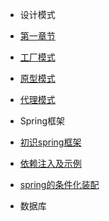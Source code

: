 - 设计模式



- [第一章节](design-pattern/Java面试必备：手写单例模式.md)
- [工厂模式](desgin-pattern/工厂模式超详解（代码示例）.md)
- [原型模式](desgin-pattern/设计模式之原型模式.md)
- [代理模式](desgin-pattern/设计模式之代理模式.md)



- Spring框架



- [初识spring框架](spring/[10分钟学Spring]：（一）初识Spring框架.md)

- [依赖注入及示例](spring/[10分钟学Spring]：（二）一文搞懂spring依赖注入（DI）.md)

- [spring的条件化装配](spring/[10分钟学Spring]：（三）你了解spring的高级装配吗_条件化装配bean.md)



- 数据库